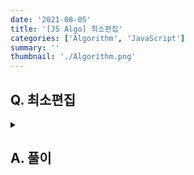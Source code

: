 ```yaml
---
date: '2021-08-05'
title: '[JS Algo] 최소편집'
categories: ['Algorithm', 'JavaScript']
summary: ''
thumbnail: './Algorithm.png'
---
```


## Q. 최소편집

<details>
<summary></summary>
<div markdown="1">       

</div>
</details>

## A. 풀이

```javascript

```